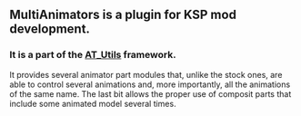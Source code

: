 ## MultiAnimators is a plugin for KSP mod development.
### It is a part of the [AT_Utils](https://github.com/allista/AT_Utils) framework.

It provides several animator part modules that, unlike the stock ones, are able to control several animations and, more importantly, all the animations of the same name. The last bit allows the proper use of composit parts that include some animated model several times.
